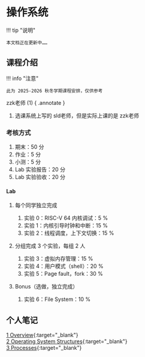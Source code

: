 # 操作系统

!!! tip "说明"

    本文档正在更新中……

## 课程介绍

!!! info "注意"

    此为 2025-2026 秋冬学期课程安排，仅供参考

zzk老师 (1)
{ .annotate }

1. 选课系统上写的 sld老师，但是实际上课的是 zzk老师

### 考核方式

1. 期末：50 分
2. 作业：5 分
3. 小测：5 分
4. Lab 实验报告：20 分
5. Lab 实验验收：20 分

#### Lab

1. 每个同学独立完成

    1. 实验 0：RISC-V 64 内核调试：5 %
    2. 实验 1：内核引导时钟和中断：15 %
    3. 实验 2：线程调度，上下文切换：15 %

2. 分组完成 3 个实验，每组 2 人

    1. 实验 3：虚拟内存管理：15 %
    2. 实验 4：用户模式（shell）：20 %
    3. 实验 5：Page fault，fork：30 %

3. Bonus（选做，独立完成）

    1. 实验 6：File System：10 %

## 个人笔记

[1 Overview](./theory/ch1.md){:target="_blank"}<br/>
[2 Operating System Structures](./theory/ch2.md){:target="_blank"}<br/>
[3 Processes](./theory/ch3.md){:target="_blank"}